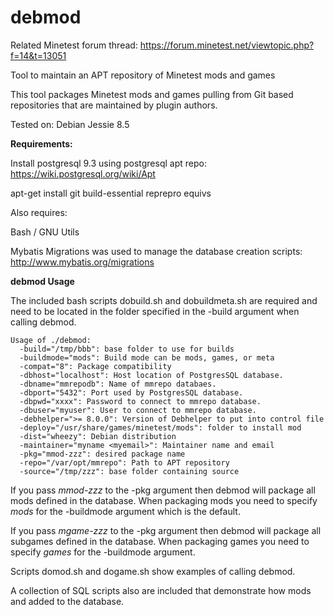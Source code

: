 # debmod

Related Minetest forum thread:  https://forum.minetest.net/viewtopic.php?f=14&t=13051

Tool to maintain an APT repository of Minetest mods and games

This tool packages Minetest mods and games pulling from Git based repositories that are maintained by plugin authors.  

Tested on: Debian Jessie 8.5

**Requirements:**

Install postgresql 9.3 using postgresql apt repo: https://wiki.postgresql.org/wiki/Apt

apt-get install git build-essential reprepro equivs

Also requires:

Bash / GNU Utils

Mybatis Migrations was used to manage the database creation scripts:  http://www.mybatis.org/migrations

**debmod Usage**

The included bash scripts dobuild.sh and dobuildmeta.sh are required and need to be located in the folder specified in the -build argument when calling debmod. 
```
Usage of ./debmod:
  -build="/tmp/bbb": base folder to use for builds
  -buildmode="mods": Build mode can be mods, games, or meta
  -compat="8": Package compatibility
  -dbhost="localhost": Host location of PostgresSQL database.
  -dbname="mmrepodb": Name of mmrepo databaes.
  -dbport="5432": Port used by PostgresSQL database.
  -dbpwd="xxxx": Password to connect to mmrepo database.
  -dbuser="myuser": User to connect to mmrepo database.
  -debhelper=">= 8.0.0": Version of Debhelper to put into control file
  -deploy="/usr/share/games/minetest/mods": folder to install mod
  -dist="wheezy": Debian distribution
  -maintainer="myname <myemail>": Maintainer name and email
  -pkg="mmod-zzz": desired package name
  -repo="/var/opt/mmrepo": Path to APT repository
  -source="/tmp/zzz": base folder containing source
```
If you pass *mmod-zzz* to the -pkg argument then debmod will package all mods defined in the database.  When packaging mods you need to specify *mods* for the -buildmode argument which is the default. 

If you pass *mgame-zzz* to the -pkg argument then debmod will package all subgames defined in the database.  When packaging games you need to specify *games* for the -buildmode argument.

Scripts domod.sh and dogame.sh show examples of calling debmod.

A collection of SQL scripts also are included that demonstrate how mods and added to the database.
